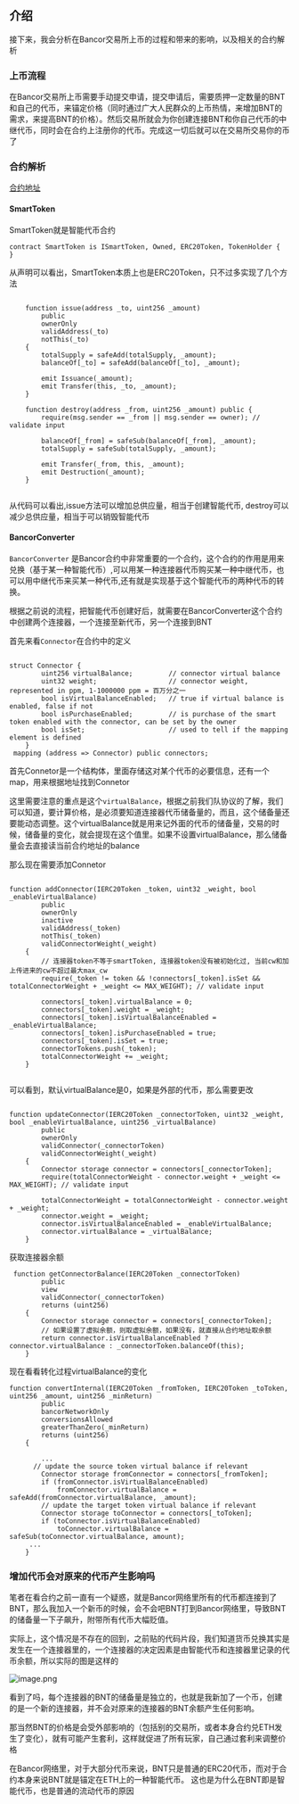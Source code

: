 ## 介绍

接下来，我会分析在Bancor交易所上币的过程和带来的影响，以及相关的合约解析


### 上币流程

在Bancor交易所上币需要手动提交申请，提交申请后，需要质押一定数量的BNT和自己的代币，来锚定价格（同时通过广大人民群众的上币热情，来增加BNT的需求，来提高BNT的价格）。然后交易所就会为你创建连接BNT和你自己代币的中继代币，同时会在合约上注册你的代币。完成这一切后就可以在交易所交易你的币了

### 合约解析

[合约地址](https://github.com/bancorprotocol/contracts/)

#### SmartToken

SmartToken就是智能代币合约

```solidity
contract SmartToken is ISmartToken, Owned, ERC20Token, TokenHolder {
}
```
 从声明可以看出，SmartToken本质上也是ERC20Token，只不过多实现了几个方法
```solidity

    function issue(address _to, uint256 _amount)
        public
        ownerOnly
        validAddress(_to)
        notThis(_to)
    {
        totalSupply = safeAdd(totalSupply, _amount);
        balanceOf[_to] = safeAdd(balanceOf[_to], _amount);

        emit Issuance(_amount);
        emit Transfer(this, _to, _amount);
    }

    function destroy(address _from, uint256 _amount) public {
        require(msg.sender == _from || msg.sender == owner); // validate input

        balanceOf[_from] = safeSub(balanceOf[_from], _amount);
        totalSupply = safeSub(totalSupply, _amount);

        emit Transfer(_from, this, _amount);
        emit Destruction(_amount);
    }


```

从代码可以看出,issue方法可以增加总供应量，相当于创建智能代币, destroy可以减少总供应量，相当于可以销毁智能代币

#### BancorConverter
`BancorConverter` 是Bancor合约中非常重要的一个合约，这个合约的作用是用来兑换（基于某一种智能代币）,可以用某一种连接器代币购买某一种中继代币，也可以用中继代币来买某一种代币,还有就是实现基于这个智能代币的两种代币的转换。

根据之前说的流程，把智能代币创建好后，就需要在BancorConverter这个合约中创建两个连接器，一个连接至新代币，另一个连接到BNT

首先来看`Connector`在合约中的定义

```solidity

struct Connector {
        uint256 virtualBalance;         // connector virtual balance
        uint32 weight;                  // connector weight, represented in ppm, 1-1000000 ppm = 百万分之一
        bool isVirtualBalanceEnabled;   // true if virtual balance is enabled, false if not
        bool isPurchaseEnabled;         // is purchase of the smart token enabled with the connector, can be set by the owner
        bool isSet;                     // used to tell if the mapping element is defined
    }
 mapping (address => Connector) public connectors;  
```

首先Connetor是一个结构体，里面存储这对某个代币的必要信息，还有一个map，用来根据地址找到Connetor

这里需要注意的重点是这个`virtualBalance`，根据之前我们队协议的了解，我们可以知道，要计算价格，是必须要知道连接器代币储备量的，而且，这个储备量还要能动态调整。这个virtualBalance就是用来记外面的代币的储备量，交易的时候，储备量的变化，就会提现在这个值里。如果不设置virtualBalance，那么储备量会去直接读当前合约地址的balance


那么现在需要添加Connetor

```solidity

function addConnector(IERC20Token _token, uint32 _weight, bool _enableVirtualBalance)
        public
        ownerOnly
        inactive
        validAddress(_token)
        notThis(_token)
        validConnectorWeight(_weight)
    {
        // 连接器token不等于smartToken, 连接器token没有被初始化过, 当前cw和加上传进来的cw不超过最大max_cw
        require(_token != token && !connectors[_token].isSet && totalConnectorWeight + _weight <= MAX_WEIGHT); // validate input

        connectors[_token].virtualBalance = 0;
        connectors[_token].weight = _weight;
        connectors[_token].isVirtualBalanceEnabled = _enableVirtualBalance;
        connectors[_token].isPurchaseEnabled = true;
        connectors[_token].isSet = true;
        connectorTokens.push(_token);
        totalConnectorWeight += _weight;
    }


```

可以看到，默认virtualBalance是0，如果是外部的代币，那么需要更改

```solidity

function updateConnector(IERC20Token _connectorToken, uint32 _weight, bool _enableVirtualBalance, uint256 _virtualBalance)
        public
        ownerOnly
        validConnector(_connectorToken)
        validConnectorWeight(_weight)
    {
        Connector storage connector = connectors[_connectorToken];
        require(totalConnectorWeight - connector.weight + _weight <= MAX_WEIGHT); // validate input

        totalConnectorWeight = totalConnectorWeight - connector.weight + _weight;
        connector.weight = _weight;
        connector.isVirtualBalanceEnabled = _enableVirtualBalance;
        connector.virtualBalance = _virtualBalance;
    }

```

获取连接器余额
```solidity
 function getConnectorBalance(IERC20Token _connectorToken)
        public
        view
        validConnector(_connectorToken)
        returns (uint256)
    {
        Connector storage connector = connectors[_connectorToken];
        // 如果设置了虚拟余额，则取虚拟余额，如果没有，就直接从合约地址取余额
        return connector.isVirtualBalanceEnabled ? connector.virtualBalance : _connectorToken.balanceOf(this);
    }
```

现在看看转化过程virtualBalance的变化

```solidity
function convertInternal(IERC20Token _fromToken, IERC20Token _toToken, uint256 _amount, uint256 _minReturn)
        public
        bancorNetworkOnly
        conversionsAllowed
        greaterThanZero(_minReturn)
        returns (uint256)
    {
      
        ...
      // update the source token virtual balance if relevant
        Connector storage fromConnector = connectors[_fromToken];
        if (fromConnector.isVirtualBalanceEnabled)
            fromConnector.virtualBalance = safeAdd(fromConnector.virtualBalance, _amount);
        // update the target token virtual balance if relevant
        Connector storage toConnector = connectors[_toToken];
        if (toConnector.isVirtualBalanceEnabled)
            toConnector.virtualBalance = safeSub(toConnector.virtualBalance, amount);
     ...
    }

```

### 增加代币会对原来的代币产生影响吗

笔者在看合约之前一直有一个疑惑，就是Bancor网络里所有的代币都连接到了BNT，那么我加入一个新币的时候，会不会吧BNT打到Bancor网络里，导致BNT的储备量一下子飙升，附带所有代币大幅贬值。

实际上，这个情况是不存在的回到，之前贴的代码片段，我们知道货币兑换其实是发生在一个连接器里的，一个连接器的决定因素是由智能代币和连接器里记录的代币余额，所以实际的图是这样的

![image.png](https://upload-images.jianshu.io/upload_images/13856335-359dc9fdc1713a38.png?imageMogr2/auto-orient/strip%7CimageView2/2/w/1240)


看到了吗，每个连接器的BNT的储备量是独立的，也就是我新加了一个币，创建的是一个新的连接器，并不会对原来的连接器的BNT余额产生任何影响。

那当然BNT的价格是会受外部影响的（包括别的交易所，或者本身合约兑ETH发生了变化），就有可能产生套利，这样就促进了所有玩家，自己通过套利来调整价格

在Bancor网络里，对于大部分代币来说，BNT只是普通的ERC20代币，而对于合约本身来说BNT就是锚定在ETH上的一种智能代币。
这也是为什么在BNT即是智能代币，也是普通的流动代币的原因
